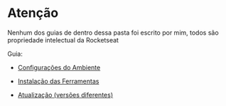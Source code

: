 # Atenção

Nenhum dos guias de dentro dessa pasta foi escrito por mim, todos são propriedade intelectual da Rocketseat

Guia:

- [Configurações do Ambiente][Configurações do Ambiente]

- [Instalação das Ferramentas][Instalação das Ferramentas]

- [Atualização (versões diferentes)][Atualização (versões diferentes)]

   [Configurações do Ambiente]: ./Configuracoes_do_Ambiente.md
   [Instalação das Ferramentas]: ./Instalacao_das_Ferramentas.md
   [Atualização (versões diferentes)]: ./atualizacao_versoes_diferentes.md
